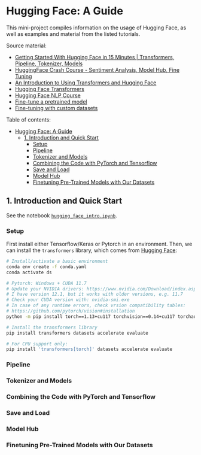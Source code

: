 # Hugging Face: A Guide

This mini-project compiles information on the usage of Hugging Face, as well as examples and material from the listed tutorials.

Source material:

- [Getting Started With Hugging Face in 15 Minutes | Transformers, Pipeline, Tokenizer, Models](https://www.youtube.com/watch?v=QEaBAZQCtwE)
- [HuggingFace Crash Course - Sentiment Analysis, Model Hub, Fine Tuning](https://www.youtube.com/watch?v=GSt00_-0ncQ)
- [An Introduction to Using Transformers and Hugging Face](https://www.datacamp.com/tutorial/an-introduction-to-using-transformers-and-hugging-face)
- [Hugging Face Transformers](https://huggingface.co/docs/transformers/index)
- [Hugging Face NLP Course](https://huggingface.co/learn/nlp-course/chapter1/1)
- [Fine-tune a pretrained model](https://huggingface.co/docs/transformers/training)
- [Fine-tuning with custom datasets](https://huggingface.co/transformers/v3.2.0/custom_datasets.html)

Table of contents:

- [Hugging Face: A Guide](#hugging-face-a-guide)
  - [1. Introduction and Quick Start](#1-introduction-and-quick-start)
    - [Setup](#setup)
    - [Pipeline](#pipeline)
    - [Tokenizer and Models](#tokenizer-and-models)
    - [Combining the Code with PyTorch and Tensorflow](#combining-the-code-with-pytorch-and-tensorflow)
    - [Save and Load](#save-and-load)
    - [Model Hub](#model-hub)
    - [Finetuning Pre-Trained Models with Our Datasets](#finetuning-pre-trained-models-with-our-datasets)


## 1. Introduction and Quick Start

See the notebook [`hugging_face_intro.ipynb`](hugging_face_intro.ipynb).

### Setup

First install either Tensorflow/Keras or Pytorch in an environment. Then, we can install the `transformers` library, which comes from [Hugging Face](https://huggingface.co/):

```bash
# Install/activate a basic environment
conda env create -f conda.yaml
conda activate ds

# Pytorch: Windows + CUDA 11.7
# Update your NVIDIA drivers: https://www.nvidia.com/Download/index.aspx
# I have version 12.1, but it works with older versions, e.g. 11.7
# Check your CUDA version with: nvidia-smi.exe
# In case of any runtime errors, check vrsion compatibility tables:
# https://github.com/pytorch/vision#installation
python -m pip install torch==1.13+cu117 torchvision==0.14+cu117 torchaudio torchtext==0.14 --index-url https://download.pytorch.org/whl/cu117

# Install the transformers library
pip install transformers datasets accelerate evaluate

# For CPU support only:
pip install 'transformers[torch]' datasets accelerate evaluate
```

### Pipeline



### Tokenizer and Models



### Combining the Code with PyTorch and Tensorflow



### Save and Load



### Model Hub



### Finetuning Pre-Trained Models with Our Datasets


